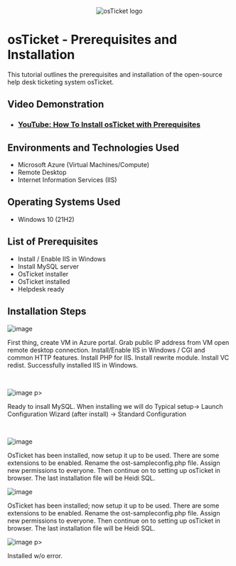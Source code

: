 <p align="center">
<img src="https://i.imgur.com/Clzj7Xs.png" alt="osTicket logo"/>
</p>

<h1>osTicket - Prerequisites and Installation</h1>
This tutorial outlines the prerequisites and installation of the open-source help desk ticketing system osTicket.<br />


<h2>Video Demonstration</h2>

- ### [YouTube: How To Install osTicket with Prerequisites](https://youtu.be/dEvGaxOgqf0?si=LA1ol004g0BYSvwq)

<h2>Environments and Technologies Used</h2>

- Microsoft Azure (Virtual Machines/Compute)
- Remote Desktop
- Internet Information Services (IIS)

<h2>Operating Systems Used </h2>

- Windows 10</b> (21H2)

<h2>List of Prerequisites</h2>

- Install / Enable IIS in Windows
- Install MySQL server
- OsTicket installer
- OsTicket installed
- Helpdesk ready

<h2>Installation Steps</h2>

![image](https://github.com/kayetech84/osticket-prereqs/assets/153541024/2659b6e4-0807-416b-addb-f2ebe17ef33d)



</p>
<p>
First thing, create VM in Azure portal. Grab public IP address from VM open remote desktop connection.  Install/Enable IIS in Windows / CGI and common HTTP features. Install PHP for IIS. Install rewrite module. Install VC redist. Successfully installed IIS in Windows.
</p>
<br />

![image](https://github.com/kayetech84/osticket-prereqs/assets/153541024/fdbd6a19-bce9-4113-9ca5-f5577eb902d5)
p>

</p>
<p>
Ready to insall MySQL. When installing we will do Typical setup-> Launch Configuration Wizard (after install) -> Standard Configuration
</p>
<br />

![image](https://github.com/kayetech84/osticket-prereqs/assets/153541024/ec297d2d-3173-468f-babb-21e6a218932e)


</p>
<p>
OsTicket has been installed, now setup it up to be used. There are some extensions to be enabled. Rename the ost-sampleconfig.php file. Assign new permissions to everyone. Then continue on to setting up osTicket in browser. The last installation file will be Heidi SQL. 
</p>


![image](https://github.com/kayetech84/osticket-prereqs/assets/153541024/9c2b4500-0c23-402d-ac83-1511c0ab5bec)

<p>
OsTicket has been installed; now setup it up to be used. There are some extensions to be enabled. Rename the ost-sampleconfig.php file. Assign new permissions to everyone. Then continue on to setting up osTicket in browser. The last installation file will be Heidi SQL. 


![image](https://github.com/kayetech84/osticket-prereqs/assets/153541024/f14d6609-3101-452a-b922-5f55749d8b21)
p>

</p>
<p>
Installed w/o error.
</p>
<br />






